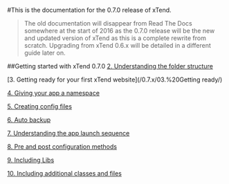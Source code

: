 #This is the documentation for the 0.7.0 release of xTend.
>The old documentation will disappear from Read The Docs somewhere at the start of 2016 as the 0.7.0 release will be the new and updated version of xTend as this is a complete rewrite from scratch. Upgrading from xTend 0.6.x will be detailed in a different guide later on.

##Getting started with xTend 0.7.0
[2. Understanding the folder structure](/0.7.x/02.%20Understanding%20the%20folder%20structure/)  

[3. Getting ready for your first xTend website](/0.7.x/03.%20Getting ready/)  

[4. Giving your app a namespace](/0.7.x/04.%20Giving%20your%20app%20a%20namespace/)  

[5. Creating config files](/0.7.x/05.%20Creating%20config%20files/)  

[6. Auto backup](/0.7.x/06.%20Auto%20backup)  

[7. Understanding the app launch sequence](/0.7.x/07.%20Understanding%20the%20app%20launch%20sequence/)  

[8. Pre and post configuration methods](/0.7.x/08.%20Pre%20and%20post%20configuration%20methods/)  

[9. Including Libs](/0.7.x/09.%20Including%20Libs/)  

[10. Including additional classes and files](/0.7.x/9.%20Including%20additional%20classes%20and%20files/)  
